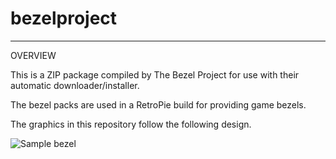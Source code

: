 # bezelproject

-------
OVERVIEW

This is a ZIP package compiled by The Bezel Project for use with their automatic downloader/installer.

The bezel packs are used in a RetroPie build for providing game bezels.

The graphics in this repository follow the following design.

![Sample bezel](https://github.com/thebezelproject/bezelproject-GBA/blob/master/retroarch/overlay/GameBezels/GBA/Ace%20Lightning%20(Europe).png?raw=true)

